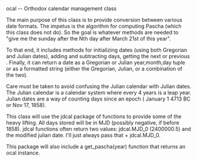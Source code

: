 ocal -- Orthodox calendar management class

The main purpose of this class is to provide conversion between various date formats.
The impetus is the algorithm for computing Pascha (which this class does not do). So 
the goal is whatever methods are needed to "give me the sunday after the Nth day after 
March 21st of this year".

To that end, it includes methods for initializing dates (using both Gregorian and Julian 
dates), adding and subtracting days, getting the next or previous <day of week>. Finally, 
it can return a date as a Gregorian or Julian year,month,day tuple or as a formatted 
string (either the Gregorian, Julian, or a combination of the two).

Care must be taken to avoid confusing the Julian calendar with Julian dates. The Julian 
calendar is a calendar system where every 4 years is a leap year. Julian dates are a way 
of counting days since an epoch (<julian> January 1 4713 BC or <gregorian> Nov 17, 1858).

This class will use the jdcal package of functions to provide some of the heavy lifting.
All days stored will be in MJD (possibly negative, if before 1858). jdcal functions often 
return two values: jdcal.MJD_0 (2400000.5) and the modified julian date. I'll just always 
pass that + jdcal.MJD_0.

This package will also include a get_pascha(year) function that returns an ocal instance.

